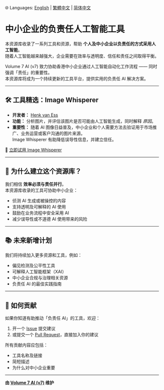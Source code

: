 🌐 Languages: [English](../README.md) | [繁體中文](README.tch.md) | [简体中文](README.sch.md)

# 中小企业的负责任人工智能工具

本资源库收录了一系列工具和资源，帮助 **个人及中小企业以负责任的方式采用人工智能**。  
随着人工智能越来越强大，企业需要在效率与透明度、信任和责任之间取得平衡。  

Volume 7 AI (v7) 致力协助香港中小企业通过人工智能自动化工作流程 —— 同时强调「责任」的重要性。  
本资源库将成为一个持续更新的工具平台，提供实用的负责任 AI 解决方案。  

---

## 🛠️ 工具精选：Image Whisperer

- **开发者：** [Henk van Ess](https://www.digitaldigging.org/)  
- **功能：** 分析图片，并评估该图片是否可能由人工智能生成，同时解释 *原因*。  
- **重要性：** 随着 AI 图像日益普及，中小企业和个人需要方法去验证用于市场推广、业务运营或客户沟通的图片来源。  
  Image Whisperer 有助降低误导性信息，并建立信任。  

🔗 [立即试用 Image Whisperer](https://imagewhisperer.org/)

---

## 🌱 为什么建立这个资源库？

我们相信 **效率必须与责任并行**。  
本资源库收录的工具可协助中小企业：

- 侦测 AI 生成或被操控的内容  
- 支持透明及可解释的 AI 使用  
- 鼓励在业务流程中安全采用 AI  
- 减少误导性或不道德 AI 使用带来的风险  

---

## 📚 未来新增计划

我们将持续加入更多资源和工具，例如：  
- 偏见检测及公平性工具  
- 可解释人工智能框架（XAI）  
- 中小企业合规与治理相关资源  
- 负责任 AI 的最佳实践指南  

---

## 🤝 如何贡献

如果你知道有助推动「负责任 AI」的工具，欢迎：  
1. 开一个 [Issue](../../issues) 提交建议  
2. 或提交一个 [Pull Request](../../pulls)，直接加入你的建议  

所有贡献内容应包括：  
- 工具名称及链接  
- 简短描述  
- 为什么对中小企业重要  

---

**由 [Volume 7 AI (v7)](https://www.volume7.com) 维护**
